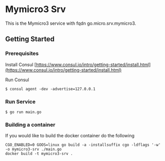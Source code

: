 # Mymicro3 Srv

This is the Mymicro3 service with fqdn go.micro.srv.mymicro3.

## Getting Started

### Prerequisites

Install Consul
[https://www.consul.io/intro/getting-started/install.html](https://www.consul.io/intro/getting-started/install.html)

Run Consul
```
$ consul agent -dev -advertise=127.0.0.1
```

### Run Service

```
$ go run main.go
```

### Building a container

If you would like to build the docker container do the following
```
CGO_ENABLED=0 GOOS=linux go build -a -installsuffix cgo -ldflags '-w' -o mymicro3-srv ./main.go
docker build -t mymicro3-srv .

```